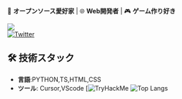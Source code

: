 🚀 **オープンソース愛好家** | 🌐 **Web開発者** | 🎮 **ゲーム作り好き**

![](https://komarev.com/ghpvc/?username=waiorecchi&color=blue)  
[![Twitter](https://img.shields.io/badge/Twitter-1DA1F2?style=flat&logo=twitter&logoColor=white)](https://x.com/oreennginia)

## 🛠 技術スタック
- **言語**:PYTHON,TS,HTML,CSS
- **ツール**: Cursor,VScode
[![TryHackMe](https://tryhackme.com/api/v2/badges/public-profile?userPublicId=4877687)
![Top Langs](https://github-readme-stats.vercel.app/api/top-langs/?username=waiorecchi&layout=compact)
